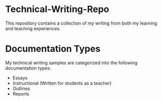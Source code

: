 # Technical-Writing-Repo
This repository contains a collection of my writing from both my learning and teaching experiences.

# Documentation Types
My technical writing samples are categorized into the following documentation types:

- Essays
- Instructional (Written for students as a teacher)
- Outlines
- Reports

